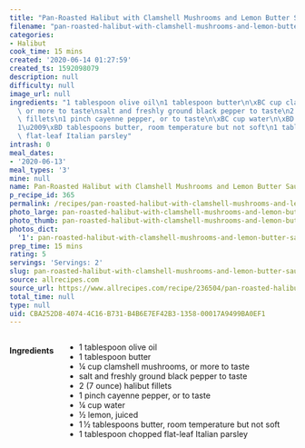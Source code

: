```yaml
---
title: "Pan-Roasted Halibut with Clamshell Mushrooms and Lemon Butter Sauce"
filename: "pan-roasted-halibut-with-clamshell-mushrooms-and-lemon-butter-sauce"
categories:
- Halibut
cook_time: 15 mins
created: '2020-06-14 01:27:59'
created_ts: 1592098079
description: null
difficulty: null
image_url: null
ingredients: "1 tablespoon olive oil\n1 tablespoon butter\n\xBC cup clamshell mushrooms,\
  \ or more to taste\nsalt and freshly ground black pepper to taste\n2 (7 ounce) halibut\
  \ fillets\n1 pinch cayenne pepper, or to taste\n\xBC cup water\n\xBD lemon, juiced\n\
  1\u2009\xBD tablespoons butter, room temperature but not soft\n1 tablespoon chopped\
  \ flat-leaf Italian parsley"
intrash: 0
meal_dates:
- '2020-06-13'
meal_types: '3'
mine: null
name: Pan-Roasted Halibut with Clamshell Mushrooms and Lemon Butter Sauce
p_recipe_id: 365
permalink: /recipes/pan-roasted-halibut-with-clamshell-mushrooms-and-lemon-butter-sauce
photo_large: pan-roasted-halibut-with-clamshell-mushrooms-and-lemon-butter-sauce-large.jpg
photo_thumb: pan-roasted-halibut-with-clamshell-mushrooms-and-lemon-butter-sauce-thumb.jpg
photos_dict:
  '1': pan-roasted-halibut-with-clamshell-mushrooms-and-lemon-butter-sauce-1.jpg
prep_time: 15 mins
rating: 5
servings: 'Servings: 2'
slug: pan-roasted-halibut-with-clamshell-mushrooms-and-lemon-butter-sauce
source: allrecipes.com
source_url: https://www.allrecipes.com/recipe/236504/pan-roasted-halibut-with-clamshell-mushrooms-and-lemon-butter-sauce/
total_time: null
type: null
uid: CBA252D8-4074-4C16-B731-B4B6E7EF42B3-1358-00017A9499BA0EF1
---
```

<div class="large-8 medium-7 columns" id="writeup">	</div><!-- #writeup -->
</div><!-- #row-one -->
<div class="row" id="row-two">	<div class="medium-4 small-5 columns" id="ingredients"><h4>Ingredients</h4><div class="box box-ingredients content"><ul>
<li>1 tablespoon olive oil</li>
<li>1 tablespoon butter</li>
<li>¼ cup clamshell mushrooms, or more to taste</li>
<li>salt and freshly ground black pepper to taste</li>
<li>2 (7 ounce) halibut fillets</li>
<li>1 pinch cayenne pepper, or to taste</li>
<li>¼ cup water</li>
<li>½ lemon, juiced</li>
<li>1 ½ tablespoons butter, room temperature but not soft</li>
<li>1 tablespoon chopped flat-leaf Italian parsley</li>
</ul>
</div>	</div>	<div class="medium-6 small-7 columns" id="directions">	</div>